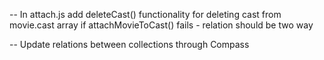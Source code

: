 
-- In attach.js add deleteCast() functionality for deleting cast from movie.cast array if attachMovieToCast() fails - relation should be two way

-- Update relations between collections through Compass

